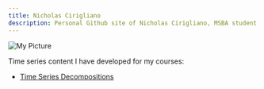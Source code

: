 ```yaml
---
title: Nicholas Cirigliano
description: Personal Github site of Nicholas Cirigliano, MSBA student at The College of William & Mary
---
```



![My Picture](/Users/nicholascirigliano/Documents/Nicholas’sMacBookPro/MSBA/GitHub/GithubPic.jpg)

Time series content I have developed for my courses: 

 - [Time Series Decompositions](/TimeSeries/index.md)

